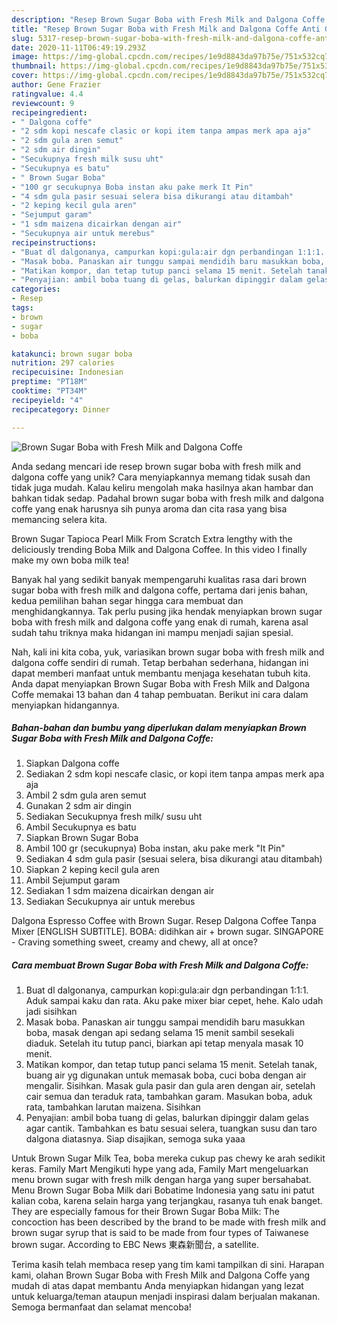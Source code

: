 ```yaml
---
description: "Resep Brown Sugar Boba with Fresh Milk and Dalgona Coffe Anti Gagal"
title: "Resep Brown Sugar Boba with Fresh Milk and Dalgona Coffe Anti Gagal"
slug: 5317-resep-brown-sugar-boba-with-fresh-milk-and-dalgona-coffe-anti-gagal
date: 2020-11-11T06:49:19.293Z
image: https://img-global.cpcdn.com/recipes/1e9d8843da97b75e/751x532cq70/brown-sugar-boba-with-fresh-milk-and-dalgona-coffe-foto-resep-utama.jpg
thumbnail: https://img-global.cpcdn.com/recipes/1e9d8843da97b75e/751x532cq70/brown-sugar-boba-with-fresh-milk-and-dalgona-coffe-foto-resep-utama.jpg
cover: https://img-global.cpcdn.com/recipes/1e9d8843da97b75e/751x532cq70/brown-sugar-boba-with-fresh-milk-and-dalgona-coffe-foto-resep-utama.jpg
author: Gene Frazier
ratingvalue: 4.4
reviewcount: 9
recipeingredient:
- " Dalgona coffe"
- "2 sdm kopi nescafe clasic or kopi item tanpa ampas merk apa aja"
- "2 sdm gula aren semut"
- "2 sdm air dingin"
- "Secukupnya fresh milk susu uht"
- "Secukupnya es batu"
- " Brown Sugar Boba"
- "100 gr secukupnya Boba instan aku pake merk It Pin"
- "4 sdm gula pasir sesuai selera bisa dikurangi atau ditambah"
- "2 keping kecil gula aren"
- "Sejumput garam"
- "1 sdm maizena dicairkan dengan air"
- "Secukupnya air untuk merebus"
recipeinstructions:
- "Buat dl dalgonanya, campurkan kopi:gula:air dgn perbandingan 1:1:1. Aduk sampai kaku dan rata. Aku pake mixer biar cepet, hehe. Kalo udah jadi sisihkan"
- "Masak boba. Panaskan air tunggu sampai mendidih baru masukkan boba, masak dengan api sedang selama 15 menit sambil sesekali diaduk. Setelah itu tutup panci, biarkan api tetap menyala masak 10 menit."
- "Matikan kompor, dan tetap tutup panci selama 15 menit. Setelah tanak, buang air yg digunakan untuk memasak boba, cuci boba dengan air mengalir. Sisihkan. Masak gula pasir dan gula aren dengan air, setelah cair semua dan teraduk rata, tambahkan garam. Masukan boba, aduk rata, tambahkan larutan maizena. Sisihkan"
- "Penyajian: ambil boba tuang di gelas, balurkan dipinggir dalam gelas agar cantik. Tambahkan es batu sesuai selera, tuangkan susu dan taro dalgona diatasnya. Siap disajikan, semoga suka yaaa"
categories:
- Resep
tags:
- brown
- sugar
- boba

katakunci: brown sugar boba 
nutrition: 297 calories
recipecuisine: Indonesian
preptime: "PT18M"
cooktime: "PT34M"
recipeyield: "4"
recipecategory: Dinner

---
```



![Brown Sugar Boba with Fresh Milk and Dalgona Coffe](https://img-global.cpcdn.com/recipes/1e9d8843da97b75e/751x532cq70/brown-sugar-boba-with-fresh-milk-and-dalgona-coffe-foto-resep-utama.jpg)

Anda sedang mencari ide resep brown sugar boba with fresh milk and dalgona coffe yang unik? Cara menyiapkannya memang tidak susah dan tidak juga mudah. Kalau keliru mengolah maka hasilnya akan hambar dan bahkan tidak sedap. Padahal brown sugar boba with fresh milk and dalgona coffe yang enak harusnya sih punya aroma dan cita rasa yang bisa memancing selera kita.

Brown Sugar Tapioca Pearl Milk From Scratch Extra lengthy with the deliciously trending Boba Milk and Dalgona Coffee. In this video I finally make my own boba milk tea!

Banyak hal yang sedikit banyak mempengaruhi kualitas rasa dari brown sugar boba with fresh milk and dalgona coffe, pertama dari jenis bahan, kedua pemilihan bahan segar hingga cara membuat dan menghidangkannya. Tak perlu pusing jika hendak menyiapkan brown sugar boba with fresh milk and dalgona coffe yang enak di rumah, karena asal sudah tahu triknya maka hidangan ini mampu menjadi sajian spesial.


Nah, kali ini kita coba, yuk, variasikan brown sugar boba with fresh milk and dalgona coffe sendiri di rumah. Tetap berbahan sederhana, hidangan ini dapat memberi manfaat untuk membantu menjaga kesehatan tubuh kita. Anda dapat menyiapkan Brown Sugar Boba with Fresh Milk and Dalgona Coffe memakai 13 bahan dan 4 tahap pembuatan. Berikut ini cara dalam menyiapkan hidangannya.

<!--inarticleads1-->

##### Bahan-bahan dan bumbu yang diperlukan dalam menyiapkan Brown Sugar Boba with Fresh Milk and Dalgona Coffe:

1. Siapkan  Dalgona coffe
1. Sediakan 2 sdm kopi nescafe clasic, or kopi item tanpa ampas merk apa aja
1. Ambil 2 sdm gula aren semut
1. Gunakan 2 sdm air dingin
1. Sediakan Secukupnya fresh milk/ susu uht
1. Ambil Secukupnya es batu
1. Siapkan  Brown Sugar Boba
1. Ambil 100 gr (secukupnya) Boba instan, aku pake merk &#34;It Pin&#34;
1. Sediakan 4 sdm gula pasir (sesuai selera, bisa dikurangi atau ditambah)
1. Siapkan 2 keping kecil gula aren
1. Ambil Sejumput garam
1. Sediakan 1 sdm maizena dicairkan dengan air
1. Sediakan Secukupnya air untuk merebus


Dalgona Espresso Coffee with Brown Sugar. Resep Dalgona Coffee Tanpa Mixer [ENGLISH SUBTITLE]. BOBA: didihkan air + brown sugar. SINGAPORE - Craving something sweet, creamy and chewy, all at once? 

<!--inarticleads2-->

##### Cara membuat Brown Sugar Boba with Fresh Milk and Dalgona Coffe:

1. Buat dl dalgonanya, campurkan kopi:gula:air dgn perbandingan 1:1:1. Aduk sampai kaku dan rata. Aku pake mixer biar cepet, hehe. Kalo udah jadi sisihkan
1. Masak boba. Panaskan air tunggu sampai mendidih baru masukkan boba, masak dengan api sedang selama 15 menit sambil sesekali diaduk. Setelah itu tutup panci, biarkan api tetap menyala masak 10 menit.
1. Matikan kompor, dan tetap tutup panci selama 15 menit. Setelah tanak, buang air yg digunakan untuk memasak boba, cuci boba dengan air mengalir. Sisihkan. Masak gula pasir dan gula aren dengan air, setelah cair semua dan teraduk rata, tambahkan garam. Masukan boba, aduk rata, tambahkan larutan maizena. Sisihkan
1. Penyajian: ambil boba tuang di gelas, balurkan dipinggir dalam gelas agar cantik. Tambahkan es batu sesuai selera, tuangkan susu dan taro dalgona diatasnya. Siap disajikan, semoga suka yaaa


Untuk Brown Sugar Milk Tea, boba mereka cukup pas chewy ke arah sedikit keras. Family Mart Mengikuti hype yang ada, Family Mart mengeluarkan menu brown sugar with fresh milk dengan harga yang super bersahabat. Menu Brown Sugar Boba Milk dari Bobatime Indonesia yang satu ini patut kalian coba, karena selain harga yang terjangkau, rasanya tuh enak banget. They are especially famous for their Brown Sugar Boba Milk: The concoction has been described by the brand to be made with fresh milk and brown sugar syrup that is said to be made from four types of Taiwanese brown sugar. According to EBC News 東森新聞台, a satellite. 

Terima kasih telah membaca resep yang tim kami tampilkan di sini. Harapan kami, olahan Brown Sugar Boba with Fresh Milk and Dalgona Coffe yang mudah di atas dapat membantu Anda menyiapkan hidangan yang lezat untuk keluarga/teman ataupun menjadi inspirasi dalam berjualan makanan. Semoga bermanfaat dan selamat mencoba!
